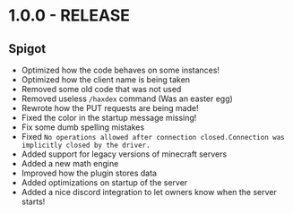 # 1.0.0 - RELEASE

## Spigot
- Optimized how the code behaves on some instances!
- Optimized how the client name is being taken
- Removed some old code that was not used
- Removed useless `/haxdex` command (Was an easter egg)
- Rewrote how the PUT requests are being made!
- Fixed the color in the startup message missing!
- Fix some dumb spelling mistakes
- Fixed `No operations allowed after connection closed.Connection was implicitly closed by the driver.`
- Added support for legacy versions of minecraft servers
- Added a new math engine
- Improved how the plugin stores data
- Added optimizations on startup of the server
- Added a nice discord integration to let owners know when the server starts!